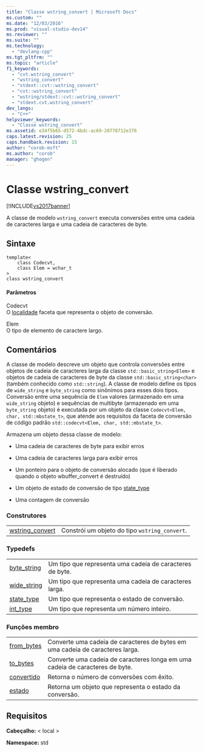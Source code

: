 ```yaml
---
title: "Classe wstring_convert | Microsoft Docs"
ms.custom: ""
ms.date: "12/03/2016"
ms.prod: "visual-studio-dev14"
ms.reviewer: ""
ms.suite: ""
ms.technology: 
  - "devlang-cpp"
ms.tgt_pltfrm: ""
ms.topic: "article"
f1_keywords: 
  - "cvt.wstring_convert"
  - "wstring_convert"
  - "stdext::cvt::wstring_convert"
  - "cvt::wstring_convert"
  - "wstring/stdext::cvt::wstring_convert"
  - "stdext.cvt.wstring_convert"
dev_langs: 
  - "C++"
helpviewer_keywords: 
  - "Classe wstring_convert"
ms.assetid: e34f5b65-d572-4bdc-ac69-20778712e376
caps.latest.revision: 25
caps.handback.revision: 15
author: "corob-msft"
ms.author: "corob"
manager: "ghogen"
---
```

# Classe wstring_convert
[!INCLUDE[vs2017banner](../assembler/inline/includes/vs2017banner.md)]

A classe de modelo `wstring_convert` executa conversões entre uma cadeia de caracteres larga e uma cadeia de caracteres de byte.  
  
## Sintaxe  
  
```  
template<  
    class Codecvt,  
    class Elem = wchar_t  
>  
class wstring_convert  
```  
  
#### Parâmetros  
 Codecvt  
 O [localidade](../standard-library/locale-class.md) faceta que representa o objeto de conversão.  
  
 Elem  
 O tipo de elemento de caractere largo.  
  
## Comentários  
 A classe de modelo descreve um objeto que controla conversões entre objetos de cadeia de caracteres larga da classe `std::basic_string<Elem>` e objetos de cadeia de caracteres de byte da classe `std::basic_string<char>` \(também conhecido como `std::string`\). A classe de modelo define os tipos de `wide_string` e `byte_string` como sinônimos para esses dois tipos. Conversão entre uma sequência de `Elem` valores \(armazenado em uma `wide_string` objeto\) e sequências de multibyte \(armazenado em uma `byte_string` objeto\) é executada por um objeto da classe `Codecvt<Elem, char, std::mbstate_t>`, que atende aos requisitos da faceta de conversão de código padrão `std::codecvt<Elem, char, std::mbstate_t>`.  
  
 Armazena um objeto dessa classe de modelo:  
  
-   Uma cadeia de caracteres de byte para exibir erros  
  
-   Uma cadeia de caracteres larga para exibir erros  
  
-   Um ponteiro para o objeto de conversão alocado \(que é liberado quando o objeto wbuffer\_convert é destruído\)  
  
-   Um objeto de estado de conversão de tipo [state\_type](../Topic/wstring_convert::state_type.md)  
  
-   Uma contagem de conversão  
  
### Construtores  
  
|||  
|-|-|  
|[wstring\_convert](../Topic/wstring_convert::wstring_convert.md)|Constrói um objeto do tipo `wstring_convert`.|  
  
### Typedefs  
  
|||  
|-|-|  
|[byte\_string](../Topic/wstring_convert::byte_string.md)|Um tipo que representa uma cadeia de caracteres de byte.|  
|[wide\_string](../Topic/wstring_convert::wide_string.md)|Um tipo que representa uma cadeia de caracteres larga.|  
|[state\_type](../Topic/wstring_convert::state_type.md)|Um tipo que representa o estado de conversão.|  
|[int\_type](../Topic/wstring_convert::int_type.md)|Um tipo que representa um número inteiro.|  
  
### Funções membro  
  
|||  
|-|-|  
|[from\_bytes](../Topic/wstring_convert::from_bytes.md)|Converte uma cadeia de caracteres de bytes em uma cadeia de caracteres larga.|  
|[to\_bytes](../Topic/wstring_convert::to_bytes.md)|Converte uma cadeia de caracteres longa em uma cadeia de caracteres de byte.|  
|[convertido](../Topic/wstring_convert::converted.md)|Retorna o número de conversões com êxito.|  
|[estado](../Topic/wstring_convert::state.md)|Retorna um objeto que representa o estado da conversão.|  
  
## Requisitos  
 **Cabeçalho:** \< local \>  
  
 **Namespace:** std